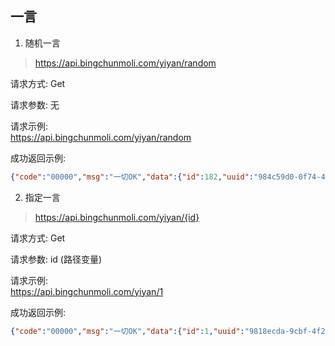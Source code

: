 <!--
 * @Author: 冰彦糖
 * @Date: 2020-11-07 00:16:41
 * @LastEditTime: 2020-11-28 20:51:12
 * @LastEditors: Please set LastEditors
 * @Description: In User Settings Edit
 * @FilePath: \undefinedd:\Github\JAVA\api\docs\README.md
-->
## 一言
1. 随机一言  
> https://api.bingchunmoli.com/yiyan/random  

请求方式: Get  

请求参数: 无

请求示例:  
https://api.bingchunmoli.com/yiyan/random

成功返回示例:  
```json
{"code":"00000","msg":"一切OK","data":{"id":182,"uuid":"984c59d0-0f74-4ce7-b9dd-2ecfb39dd490","hitokoto":"要改变别人的心真是件很难办的事，不过改变自己要容易一点。","type":"a","from":"XXXHolic","fromWho":null,"creator":"E聋魍魉","creatorUid":0,"reviewer":0,"commitFrom":"web","createdAt":"1468605911","length":28,"deleted":0,"gmtCreate":null,"gmtModified":null,"version":null}}
```

2. 指定一言   
> https://api.bingchunmoli.com/yiyan/{id}  

请求方式: Get  

请求参数: id (路径变量)

请求示例:  
https://api.bingchunmoli.com/yiyan/1  

成功返回示例:  
```json
{"code":"00000","msg":"一切OK","data":{"id":1,"uuid":"9818ecda-9cbf-4f2a-9af8-8136ef39cfcd","hitokoto":"与众不同的生活方式很累人呢，因为找不到借口。","type":"a","from":"幸运星","fromWho":null,"creator":"跳舞的果果","creatorUid":0,"reviewer":0,"commitFrom":"web","createdAt":"1468605909","length":22,"deleted":0,"gmtCreate":null,"gmtModified":null,"version":null}}
```